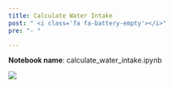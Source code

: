 ```yaml
---
title: Calculate Water Intake
post: " <i class='fa fa-battery-empty'></i>"
pre: "- "

---
```


**Notebook name**: calculate_water_intake.ipynb

<img src='/images/comingsoon.png' />